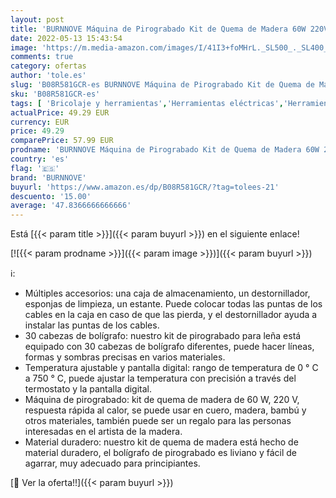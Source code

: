 ```yaml
---
layout: post
title: 'BURNNOVE Máquina de Pirograbado Kit de Quema de Madera 60W 220V con 0 ° C a 750 ° C Temperatura Ajustable 30 Cabezas de Bolígrafo Pantalla Digital'
date: 2022-05-13 15:43:54
image: 'https://m.media-amazon.com/images/I/41I3+foMHrL._SL500_._SL400_.jpg'
comments: true
category: ofertas
author: 'tole.es'
slug: 'B08R581GCR-es BURNNOVE Máquina de Pirograbado Kit de Quema de Madera 60W...'
sku: 'B08R581GCR-es'
tags: [ 'Bricolaje y herramientas','Herramientas eléctricas','Herramientas manuales y eléctricas','Pirograbado','bolígrafo','burnnove','🇪🇸', ]
actualPrice: 49.29 EUR
currency: EUR
price: 49.29
comparePrice: 57.99 EUR
prodname: 'BURNNOVE Máquina de Pirograbado Kit de Quema de Madera 60W 220V con 0 ° C a 750 ° C Temperatura Ajustable 30 Cabezas de Bolígrafo Pantalla Digital'
country: 'es'
flag: '🇪🇸'
brand: 'BURNNOVE'
buyurl: 'https://www.amazon.es/dp/B08R581GCR/?tag=tolees-21'
descuento: '15.00'
average: '47.8366666666666'
---
```


Está [{{< param title >}}]({{< param buyurl >}}) en el siguiente enlace!

[![{{< param prodname >}}]({{< param image >}})]({{< param buyurl >}})

ℹ️:

- Múltiples accesorios: una caja de almacenamiento, un destornillador, esponjas de limpieza, un estante. Puede colocar todas las puntas de los cables en la caja en caso de que las pierda, y el destornillador ayuda a instalar las puntas de los cables.
- 30 cabezas de bolígrafo: nuestro kit de pirograbado para leña está equipado con 30 cabezas de bolígrafo diferentes, puede hacer líneas, formas y sombras precisas en varios materiales.
- Temperatura ajustable y pantalla digital: rango de temperatura de 0 ° C a 750 ° C, puede ajustar la temperatura con precisión a través del termostato y la pantalla digital.
- Máquina de pirograbado: kit de quema de madera de 60 W, 220 V, respuesta rápida al calor, se puede usar en cuero, madera, bambú y otros materiales, también puede ser un regalo para las personas interesadas en el artista de la madera.
- Material duradero: nuestro kit de quema de madera está hecho de material duradero, el bolígrafo de pirograbado es liviano y fácil de agarrar, muy adecuado para principiantes.

[🛒 Ver la oferta!!]({{< param buyurl >}})
